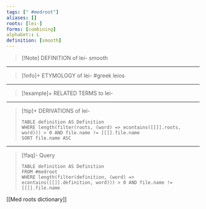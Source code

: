 ```yaml
---
tags: [" #medroot"]
aliases: []
roots: [lei-]
forms: [combining]
alphabet:: L
definition: [smooth]
---
```

>[!Note] DEFINITION of lei-
>smooth
_____
>[!info]+ ETYMOLOGY of lei-
>#greek leios
_____
>[!example]+ RELATED TERMS to lei-
>
_____
>[!tip]+ DERIVATIONS of lei-
>```dataview
>TABLE definition AS Definition 
>WHERE length(filter(roots, (word) => econtains([[]].roots, word))) > 0 AND file.name != [[]].file.name
>SORT file.name ASC
>```
___
>[!faq]- Query
>```dataview
>TABLE definition AS Definition
>FROM #medroot
>WHERE length(filter(definition, (word) => econtains([[]].definition, word))) > 0 AND file.name != [[]].file.name
>```

[[Med roots dictionary]]